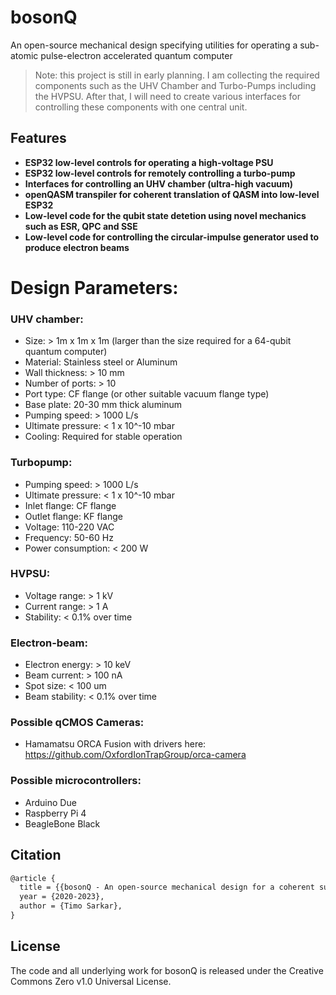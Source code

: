 # bosonQ
An open-source mechanical design specifying utilities for operating a sub-atomic pulse-electron accelerated quantum computer

> Note: this project is still in early planning. I am collecting the required components such as the UHV Chamber and Turbo-Pumps including the HVPSU. After that, I will need to create various interfaces for controlling these components with one central unit. 

## Features

- **ESP32 low-level controls for operating a high-voltage PSU**
- **ESP32 low-level controls for remotely controlling a turbo-pump**
- **Interfaces for controlling an UHV chamber (ultra-high vacuum)**
- **openQASM transpiler for coherent translation of QASM into low-level ESP32**
- **Low-level code for the qubit state detetion using novel mechanics such as ESR, QPC and SSE**
- **Low-level code for controlling the circular-impulse generator used to produce electron beams**

# Design Parameters:

### UHV chamber:

- Size: > 1m x 1m x 1m (larger than the size required for a 64-qubit quantum computer)
- Material: Stainless steel or Aluminum
- Wall thickness: > 10 mm
- Number of ports: > 10
- Port type: CF flange (or other suitable vacuum flange type)
- Base plate: 20-30 mm thick aluminum
- Pumping speed: > 1000 L/s
- Ultimate pressure: < 1 x 10^-10 mbar
- Cooling: Required for stable operation


### Turbopump:

- Pumping speed: > 1000 L/s
- Ultimate pressure: < 1 x 10^-10 mbar
- Inlet flange: CF flange
- Outlet flange: KF flange
- Voltage: 110-220 VAC
- Frequency: 50-60 Hz
- Power consumption: < 200 W


### HVPSU:

- Voltage range: > 1 kV
- Current range: > 1 A
- Stability: < 0.1% over time


### Electron-beam:

- Electron energy: > 10 keV
- Beam current: > 100 nA
- Spot size: < 100 um
- Beam stability: < 0.1% over time

### Possible qCMOS Cameras:

- Hamamatsu ORCA Fusion with drivers here: https://github.com/OxfordIonTrapGroup/orca-camera

### Possible microcontrollers:

- Arduino Due
- Raspberry Pi 4
- BeagleBone Black

## Citation

```latex
@article {
  title = {{bosonQ - An open-source mechanical design for a coherent sub-atomic pulse-electron beaming quantum computer}},
  year = {2020-2023},
  author = {Timo Sarkar},
}
```

## License

The code and all underlying work for bosonQ is released under the Creative Commons Zero v1.0 Universal License.
